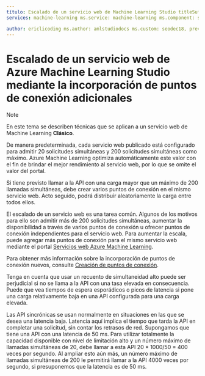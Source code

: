 ```yaml
---
título: Escalado de un servicio web de Machine Learning Studio titleSuffix: Azure Machine Learning Studio description: Aprenda a ampliar la simultaneidad en los servicios web de Azure Machine Learning Studio incorporando puntos de conexión adicionales.
services: machine-learning ms.service: machine-learning ms.component: studio ms.topic: article

author: ericlicoding ms.author: amlstudiodocs ms.custom: seodec18, previous-ms.author=yahajiza, previous-author=YasinMSFT ms.date: 23/01/2017
---
```

# <a name="scaling-an-azure-machine-learning-studio-web-service-by-adding-additional-endpoints"></a>Escalado de un servicio web de Azure Machine Learning Studio mediante la incorporación de puntos de conexión adicionales
> [!NOTE]
> En este tema se describen técnicas que se aplican a un servicio web de Machine Learning **Clásico**. 
> 
> 

De manera predeterminada, cada servicio web publicado está configurado para admitir 20 solicitudes simultáneas y 200 solicitudes simultáneas como máximo. Azure Machine Learning optimiza automáticamente este valor con el fin de brindar el mejor rendimiento al servicio web, por lo que se omite el valor del portal. 

Si tiene previsto llamar a la API con una carga mayor que un máximo de 200 llamadas simultáneas, debe crear varios puntos de conexión en el mismo servicio web. Acto seguido, podrá distribuir aleatoriamente la carga entre todos ellos.

El escalado de un servicio web es una tarea común. Algunos de los motivos para ello son admitir más de 200 solicitudes simultáneas, aumentar la disponibilidad a través de varios puntos de conexión u ofrecer puntos de conexión independientes para el servicio web. Para aumentar la escala, puede agregar más puntos de conexión para el mismo servicio web mediante el portal [Servicios web Azure Machine Learning](https://services.azureml.net/).

Para obtener más información sobre la incorporación de puntos de conexión nuevos, consulte [Creación de puntos de conexión](create-endpoint.md).

Tenga en cuenta que usar un recuento de simultaneidad alto puede ser perjudicial si no se llama a la API con una tasa elevada en consecuencia. Puede que vea tiempos de espera esporádicos o picos de latencia si pone una carga relativamente baja en una API configurada para una carga elevada.

Las API sincrónicas se usan normalmente en situaciones en las que se desea una latencia baja. Latencia aquí implica el tiempo que tarda la API en completar una solicitud, sin contar los retrasos de red. Supongamos que tiene una API con una latencia de 50 ms. Para utilizar totalmente la capacidad disponible con nivel de limitación alto y un número máximo de llamadas simultáneas de 20, debe llamar a esta API 20 * 1000/50 = 400 veces por segundo. Al ampliar esto aún más, un número máximo de llamadas simultáneas de 200 le permitirá llamar a la API 4000 veces por segundo, si presuponemos que la latencia es de 50 ms.

<!--Image references-->
[1]: ./media/scaling-webservice/machlearn-1.png
[2]: ./media/scaling-webservice/machlearn-2.png
